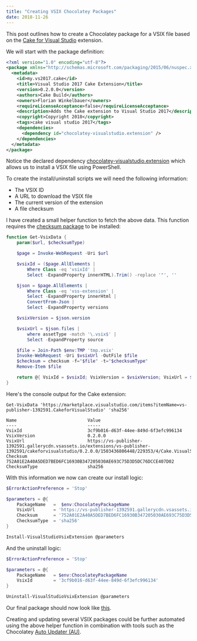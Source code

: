 ```yaml
---
title: "Creating VSIX Chocolatey Packages"
date: 2018-11-26
---
```


This post outlines how to create a Chocolatey package for a VSIX file based on
the [Cake for Visual Studio][market_cake] extension.

We will start with the package definition:

```xml
<?xml version="1.0" encoding="utf-8"?>
<package xmlns="http://schemas.microsoft.com/packaging/2015/06/nuspec.xsd">
  <metadata>
    <id>my.vs2017.cake</id>
    <title>Visual Studio 2017 Cake Extension</title>
    <version>0.2.0.0</version>
    <authors>Cake Build</authors>
    <owners>Florian Winkelbauer</owners>
    <requireLicenseAcceptance>false</requireLicenseAcceptance>
    <description>Adds the Cake extension to Visual Studio 2017</description>
    <copyright>Copyright 2018</copyright>
    <tags>cake visual studio 2017</tags>
    <dependencies>
      <dependency id="chocolatey-visualstudio.extension" />
    </dependencies>
  </metadata>
</package>
```

Notice the declared dependency [chocolatey-visualstudio.extension][choco_vsix]
which allows us to install a VSIX file using PowerShell.

To create the install/uninstall scripts we will need the following information:

- The VSIX ID
- A URL to download the VSIX file
- The current version of the extension
- A file checksum

I have created a small helper function to fetch the above data. This function
requires the [checksum package][choco_checksum] to be installed:

``` powershell
function Get-VsixData {
    param($url, $checksumType)

    $page = Invoke-WebRequest -Uri $url

    $vsixId = ($page.AllElements |
        Where Class -eq 'vsixId' |
        Select -ExpandProperty innerHTML).Trim() -replace '"', ''

    $json = $page.AllElements |
        Where Class -eq 'vss-extension' |
        Select -ExpandProperty innerHtml |
        ConvertFrom-Json |
        Select -ExpandProperty versions

    $vsixVersion = $json.version

    $vsixUrl = $json.files |
        where assetType -match '\.vsix$' |
        Select -ExpandProperty source

    $file = Join-Path $env:TMP 'tmp.vsix'
    Invoke-WebRequest -Uri $vsixUrl -OutFile $file
    $checksum = checksum -f="$file" -t="$checksumType"
    Remove-Item $file

    return @{ VsixId = $vsixId; VsixVersion = $vsixVersion; VsixUrl = $vsixUrl; Checksum = $checksum; ChecksumType = $checksumType }
}
```

Here's the console output for the Cake extension:

``` text
Get-VsixData 'https://marketplace.visualstudio.com/items?itemName=vs-publisher-1392591.CakeforVisualStudio' 'sha256'

Name                           Value
----                           -----
VsixId                         3cf9b016-d63f-44ee-849d-6f3efc996134
VsixVersion                    0.2.0.0
VsixUrl                        https://vs-publisher-1392591.gallerycdn.vsassets.io/extensions/vs-publisher-1392591/cakeforvisualstudio/0.2.0.0/1503436806448/229353/4/Cake.VisualStudio.vsix
Checksum                       752A01E2A40A5DED7BED6FC16930B347205030AE693C75D3D5DC76DCCE407D02
ChecksumType                   sha256
```

With this information we now can create our install logic:

``` powershell
$ErrorActionPreference = 'Stop'

$parameters = @{
    PackageName   =  $env:ChocolateyPackageName
    VsixUrl       = 'https://vs-publisher-1392591.gallerycdn.vsassets.io/extensions/vs-publisher-1392591/cakeforvisualstudio/0.2.0.0/1503436806448/229353/4/Cake.VisualStudio.vsix'
    Checksum      = '752A01E2A40A5DED7BED6FC16930B347205030AE693C75D3D5DC76DCCE407D02'
    ChecksumType  = 'sha256'
}

Install-VisualStudioVsixExtension @parameters
```

And the uninstall logic:

``` powershell
$ErrorActionPreference = 'Stop'

$parameters = @{
    PackageName   = $env:ChocolateyPackageName
    VsixId        = '3cf9b016-d63f-44ee-849d-6f3efc996134'
}

Uninstall-VisualStudioVsixExtension @parameters
```

Our final package should now look like [this][gh_box].

Creating and updating several VSIX packages could be further automated using the
above helper function in combination with tools such as the Chocolatey [Auto
Updater (AU)][gh_au].

[market_cake]: https://marketplace.visualstudio.com/items?itemName%3Dvs-publisher-1392591.CakeforVisualStudio
[choco_vsix]: https://chocolatey.org/packages?q=chocolatey-visualstudio.extension
[choco_checksum]: https://chocolatey.org/packages/checksum
[gh_box]: https://github.com/fwinkelbauer/windows-box-setup/tree/0c8a2e4757f6c5f4178e3adada73a10dacab869c/nuspec/my.vs2017.cake
[gh_au]: https://github.com/majkinetor/au
